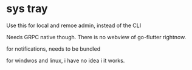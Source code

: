 # sys tray

Use this for local and remoe admin, instead of the CLI

Needs GRPC native though. There is no webview of go-flutter rightnow.

for notifications, needs to be bundled

for windwos and linux, i have no idea i it works.